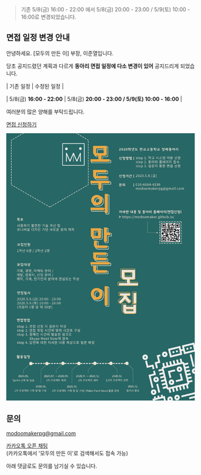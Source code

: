 > 기존 5/8(금) 16:00 - 22:00 에서 5/8(금) 20:00 - 23:00 / 5/9(토) 10:00 - 16:00로 변경되었습니다.

<!-- more -->

면접 일정 변경 안내
-------------------

안녕하세요. [모두의 만든 이] 부장, 이준열입니다.

당초 공지드렸던 계획과 다르게 **동아리 면접 일정에 다소 변경이 있어** 공지드리게 되었습니다.

| 기존 일정 | 수정된 일정 |

| 5/8(금) **16:00 - 22:00** | 5/8(금) **20:00 - 23:00 / 5/9(토) 10:00 - 16:00** |

여러분의 많은 양해를 부탁드립니다.

[면접 신청하기](https://modoomaker.github.io/2020/05/06/%EB%AA%A8%EB%91%90%EC%9D%98-%EB%A7%8C%EB%93%A0-%EC%9D%B4-%EB%A9%B4%EC%A0%91-%EC%8B%A0%EC%B2%AD/)

![1](https://github.com/ModooMaker/ModooMaker.github.io/blob/master/_posts/introimg/%ED%8F%AC%EC%8A%A4%ED%84%B0%20v2.png?raw=true)

문의
----

[modoomakerpg@gmail.com](mailto:modoomakerpg@gmail.com)

[카카오톡 오픈 채팅](https://open.kakao.com/o/sziX2mac)  
(카카오톡에서 '모두의 만든 이'로 검색해서도 접속 가능)

아래 댓글로도 문의를 남기실 수 있습니다.

